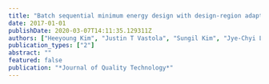 ```yaml
---
title: "Batch sequential minimum energy design with design-region adaptation"
date: 2017-01-01
publishDate: 2020-03-07T14:11:35.129311Z
authors: ["Heeyoung Kim", "Justin T Vastola", "Sungil Kim", "Jye-Chyi Lu", "Martha A Grover"]
publication_types: ["2"]
abstract: ""
featured: false
publication: "*Journal of Quality Technology*"
---
```


